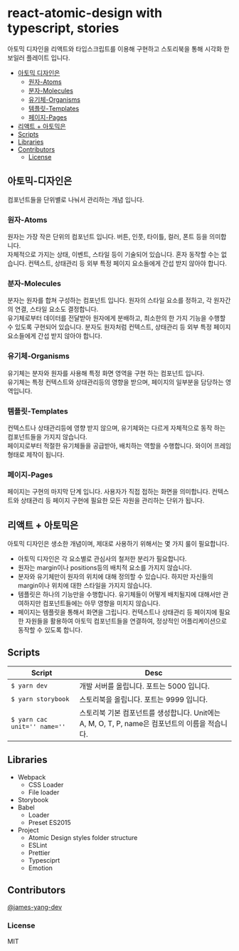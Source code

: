 # react-atomic-design with typescript, stories

아토믹 디자인을 리액트와 타입스크립트를 이용해 구현하고 스토리북을 통해 시각화 한 보일러 플레이트 입니다.

- [아토믹 디자인은](https://github.com/james-yang-dev/react-ts-atomic-storybook/아토믹-디자인은)
  - [원자-Atoms](https://github.com/james-yang-dev/react-ts-atomic-storybook#원자-Atoms)
  - [분자-Molecules](https://github.com/james-yang-dev/react-ts-atomic-storybook#분자-Molecules)
  - [유기체-Organisms](https://github.com/james-yang-dev/react-ts-atomic-storybook#유기체-Organisms)
  - [템플릿-Templates](https://github.com/james-yang-dev/react-ts-atomic-storybook#템플릿-Templates)
  - [페이지-Pages](https://github.com/james-yang-dev/react-ts-atomic-storybook#페이지-Pages)
- [리액트 + 아토믹은](https://github.com/james-yang-dev/react-ts-atomic-storybook#리액트--아토믹은)
- [Scripts](https://github.com/james-yang-dev/react-ts-atomic-storybook#Scripts)
- [Libraries](https://github.com/james-yang-dev/react-ts-atomic-storybook#Libraries)
- [Contributors](https://github.com/james-yang-dev/react-ts-atomic-storybook#Contributors)
  - [License](https://github.com/james-yang-dev/react-ts-atomic-storybook#License)

## 아토믹-디자인은

컴포넌트들을 단위별로 나눠서 관리하는 개념 입니다.

### 원자-Atoms

원자는 가장 작은 단위의 컴포넌트 입니다. 버튼, 인풋, 타이틀, 컬러, 폰트 등을 의미합니다.  
자체적으로 가지는 상태, 이벤트, 스타일 등이 기술되어 있습니다. 혼자 동작할 수는 없습니다.
컨텍스트, 상태관리 등 외부 특정 페이지 요소들에게 간섭 받지 않아야 합니다.

### 분자-Molecules

분자는 원자를 합쳐 구성하는 컴포넌트 입니다. 원자의 스타일 요소를 정하고, 각 원자간의 연결, 스타일 요소도 결정합니다.  
유기체로부터 데이터를 전달받아 원자에게 분배하고, 최소한의 한 가지 기능을 수행할 수 있도록 구현되어 있습니다.
분자도 원자처럼 컨텍스트, 상태관리 등 외부 특정 페이지 요소들에게 간섭 받지 않아야 합니다.

### 유기체-Organisms

유기체는 분자와 원자를 사용해 특정 화면 영역을 구현 하는 컴포넌트 입니다.  
유기체는 특정 컨텍스트와 상태관리등의 영향을 받으며, 페이지의 일부분을 담당하는 영역입니다.

### 템플릿-Templates

컨텍스트나 상태관리등에 영향 받지 않으며, 유기체와는 다르게 자체적으로 동작 하는 컴포넌트들을 가지지 않습니다.  
페이지로부터 적절한 유기체들을 공급받아, 배치하는 역할을 수행합니다.
와이어 프레임 형태로 제작이 됩니다.

### 페이지-Pages

페이지는 구현의 마지막 단계 입니다. 사용자가 직접 접하는 화면을 의미합니다.
컨텍스트와 상태관리 등 페이지 구현에 필요한 모든 자원을 관리하는 단위가 됩니다.

## 리액트 + 아토믹은

아토믹 디자인은 생소한 개념이며, 제대로 사용하기 위해서는 몇 가지 룰이 필요합니다.

- 아토믹 디자인은 각 요소별로 관심사의 철저한 분리가 필요합니다.
- 원자는 margin이나 positions등의 배치적 요소를 가지지 않습니다.
- 분자와 유기체만이 원자의 위치에 대해 정의할 수 있습니다. 하지만 자신들의 margin이나 위치에 대한 스타일을 가지지 않습니다.
- 템플릿은 하나의 기능만을 수행합니다. 유기체들이 어떻게 배치될지에 대해서만 관여하지만 컴포넌트들에는 아무 영향을 미치지 않습니다.
- 페이지는 템플릿을 통해서 화면을 그립니다. 컨텍스트나 상태관리 등 페이지에 필요한 자원들을 활용하여 아토믹 컴포넌트들을 연결하여, 정상적인 어플리케이션으로 동작할 수 있도록 합니다.

## Scripts

| Script | Desc |
| ---- | ---- |
|`$ yarn dev`| 개발 서버를 올립니다. 포트는 5000 입니다. |
|`$ yarn storybook`| 스토리북을 올립니다. 포트는 9999 입니다. |
|`$ yarn cac unit='' name=''`| 스토리북 기본 컴포넌트를 생성합니다. Unit에는 A, M, O, T, P, name은 컴포넌트의 이름을 적습니다. |

## Libraries

- Webpack
  - CSS Loader
  - File loader
- Storybook
- Babel
  - Loader
  - Preset ES2015
- Project
  - Atomic Design styles folder structure
  - ESLint
  - Prettier
  - Typesciprt
  - Emotion

## Contributors

[@james-yang-dev](https://github.com/james-yang-dev/)

### License

MIT
